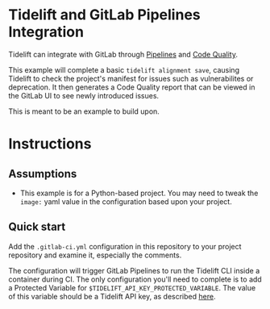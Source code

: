 # Tidelift and GitLab Pipelines Integration

Tidelift can integrate with GitLab through [Pipelines](https://docs.gitlab.com/ee/ci/pipelines/) and [Code Quality](https://docs.gitlab.com/ee/ci/testing/code_quality.html).

This example will complete a basic `tidelift alignment save`, causing Tidelift to check the project's manifest for issues such as vulnerabilites or deprecation.
It then generates a Code Quality report that can be viewed in the GitLab UI to see newly introduced issues.

This is meant to be an example to build upon.

# Instructions

## Assumptions

* This example is for a Python-based project. You may need to tweak the `image:` yaml value in the configuration based upon your project.

## Quick start
Add the `.gitlab-ci.yml` configuration in this repository to your project repository and examine it, especially the comments.

The configuration will trigger GitLab Pipelines to run the Tidelift CLI inside a container during CI. The only configuration you'll need to complete is to add a Protected Variable for `$TIDELIFT_API_KEY_PROTECTED_VARIABLE`. The value of this variable should be a Tidelift API key, as described [here](https://support.tidelift.com/hc/en-us/articles/4406286623380-API-authentication-and-keys).
